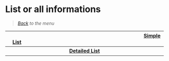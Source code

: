 # List or all informations

> *[Back](../games.md) to the menu*

| <img width="430" height="1">[Simple List](gba_list.md)<img width="430" height="1"> | 
| :---: | 
| <img width="430" height="1">**[Detailed List](gba_info_games.md)**<img width="430" height="1"> |

